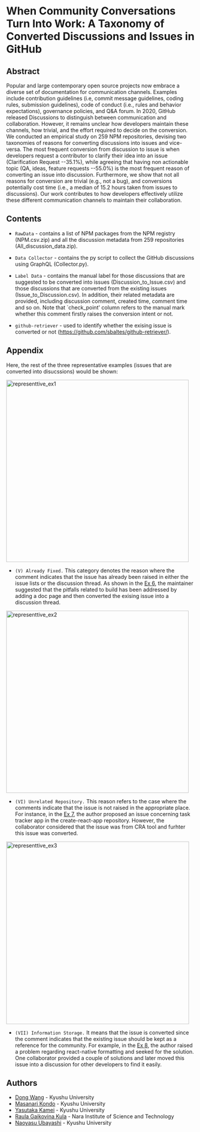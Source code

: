 # When Community Conversations Turn Into Work: A Taxonomy of Converted Discussions and Issues in GitHub
## Abstract
Popular and large contemporary open source projects now embrace a diverse set of documentation for communication channels. Examples include contribution guidelines (i.e, commit message guidelines, coding rules, submission guidelines), code of conduct (i.e., rules and behavior expectations), governance policies, and Q&A forum. In 2020, GitHub released Discussions to distinguish between communication and collaboration. However, it remains unclear how developers maintain these channels, how trivial, and the effort required to decide on the conversion. We conducted an empirical study on 259 NPM repositories, devising two taxonomies of reasons for converting discussions into issues and vice-versa. The most frequent conversion from discussion to issue is when developers request a contributor to clarify their idea into an issue (Clarification Request --35.1%), while agreeing that having non actionable topic  (QA, ideas, feature requests --55.0%) is the most frequent reason of converting an issue into discussion. Furthermore, we show that not all reasons for conversion are trivial (e.g., not a bug), and conversions potentially cost time (i.e., a median of 15.2 hours taken from issues to discussions). Our work contributes to how developers effectively utilize these different communication channels to maintain their collaboration. 

## Contents
* `RawData` - contains a list of NPM packages from the NPM registry (NPM.csv.zip) and all the discussion metadata from 259 repositories (All_discussion_data.zip).

* `Data Collector` - contains the py script to collect the GitHub discussions using GraphQL (Collector.py).

* `Label Data` - contains the manual label for those discussions that are suggested to be converted into issues (Discussion_to_Issue.csv) and those discussions that are converted from the existing issues (Issue_to_Discussion.csv). In addition, their related metadata are provided, including discussion comment, created time, comment time and so on. Note that `check_point' column refers to the manual mark whether this comment firstly raises the conversion intent or not.

* `github-retriever` - used to identify whether the exising issue is converted or not (https://github.com/sbaltes/github-retriever/).

## Appendix
Here, the rest of the three representative examples (issues that are converted into disucssions) would be shown:

<img width="487" alt="representtive_ex1" src="https://user-images.githubusercontent.com/28581719/184307135-226b6274-c355-4e53-9657-13ac8215a210.png">

* `(V) Already Fixed.` This category denotes the reason where the comment indicates that the issue has already been raised in either the issue lists or the discussion thread. As shown in the [Ex 6](https://github.com/gatsbyjs/gatsby/discussions/31283), the maintainer suggested that the pitfalls related to build has been addressed by adding a doc page and then converted the exising issue into a discussion thread.

<img width="487" alt="representtive_ex2" src="https://user-images.githubusercontent.com/28581719/184311254-289a11ee-02c0-4a88-b26f-2bcf7e709ff1.png">

* `(VI) Unrelated Repository.` This reason refers to the case where the comments indicate that the issue is not raised in the appropriate place. For instance, in the [Ex 7](https://github.com/facebook/create-react-app/discussions/11405), the author proposed an issue concerning task tracker app in the create-react-app repository. However, the collaborator considered that the issue was from CRA tool and furhter this issue was converted.

<img width="488" alt="representtive_ex3" src="https://user-images.githubusercontent.com/28581719/184312378-49c4d9d0-2ba3-451a-b19e-2477afb0d1ba.png">

* `(VII) Information Storage.` It means that the issue is converted since the comment indicates that the existing issue should be kept as a reference for the community. For example, in the [Ex 8](https://github.com/date-fns/date-fns/discussions/2841), the author raised a problem regarding react-native formatting and seeked for the solution. One collaborator provided a couple of solutions and later moved this issue into a discussion for other developers to find it easily.


## Authors
- [Dong Wang](https://dong-w.github.io/) - Kyushu University
- [Masanari Kondo](https://mkmknd.github.io/) - Kyushu University
- [Yasutaka Kamei](https://posl.ait.kyushu-u.ac.jp/~kamei/) - Kyushu University
- [Raula Gaikovina Kula](https://raux.github.io/) - Nara Institute of Science and Technology
- [Naoyasu Ubayashi](https://posl.ait.kyushu-u.ac.jp/~ubayashi/) - Kyushu University
